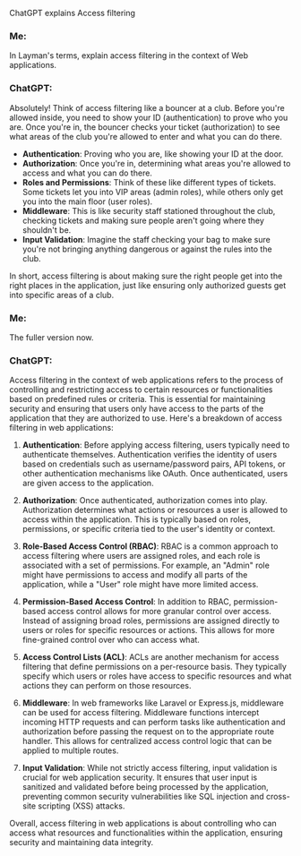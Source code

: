 ChatGPT explains Access filtering

### Me:
In Layman's terms, explain access filtering in the context of Web applications.

### ChatGPT:
Absolutely! Think of access filtering like a bouncer at a club. Before you're allowed inside, you need to show your ID (authentication) to prove who you are. Once you're in, the bouncer checks your ticket (authorization) to see what areas of the club you're allowed to enter and what you can do there.

- **Authentication**: Proving who you are, like showing your ID at the door.
- **Authorization**: Once you're in, determining what areas you're allowed to access and what you can do there.
- **Roles and Permissions**: Think of these like different types of tickets. Some tickets let you into VIP areas (admin roles), while others only get you into the main floor (user roles).
- **Middleware**: This is like security staff stationed throughout the club, checking tickets and making sure people aren't going where they shouldn't be.
- **Input Validation**: Imagine the staff checking your bag to make sure you're not bringing anything dangerous or against the rules into the club.

In short, access filtering is about making sure the right people get into the right places in the application, just like ensuring only authorized guests get into specific areas of a club.

### Me:
The fuller version now.

### ChatGPT:
Access filtering in the context of web applications refers to the process of controlling and restricting access to certain resources or functionalities based on predefined rules or criteria. This is essential for maintaining security and ensuring that users only have access to the parts of the application that they are authorized to use. Here's a breakdown of access filtering in web applications:

1. **Authentication**: Before applying access filtering, users typically need to authenticate themselves. Authentication verifies the identity of users based on credentials such as username/password pairs, API tokens, or other authentication mechanisms like OAuth. Once authenticated, users are given access to the application.

2. **Authorization**: Once authenticated, authorization comes into play. Authorization determines what actions or resources a user is allowed to access within the application. This is typically based on roles, permissions, or specific criteria tied to the user's identity or context.

3. **Role-Based Access Control (RBAC)**: RBAC is a common approach to access filtering where users are assigned roles, and each role is associated with a set of permissions. For example, an "Admin" role might have permissions to access and modify all parts of the application, while a "User" role might have more limited access.

4. **Permission-Based Access Control**: In addition to RBAC, permission-based access control allows for more granular control over access. Instead of assigning broad roles, permissions are assigned directly to users or roles for specific resources or actions. This allows for more fine-grained control over who can access what.

5. **Access Control Lists (ACL)**: ACLs are another mechanism for access filtering that define permissions on a per-resource basis. They typically specify which users or roles have access to specific resources and what actions they can perform on those resources.

6. **Middleware**: In web frameworks like Laravel or Express.js, middleware can be used for access filtering. Middleware functions intercept incoming HTTP requests and can perform tasks like authentication and authorization before passing the request on to the appropriate route handler. This allows for centralized access control logic that can be applied to multiple routes.

7. **Input Validation**: While not strictly access filtering, input validation is crucial for web application security. It ensures that user input is sanitized and validated before being processed by the application, preventing common security vulnerabilities like SQL injection and cross-site scripting (XSS) attacks.

Overall, access filtering in web applications is about controlling who can access what resources and functionalities within the application, ensuring security and maintaining data integrity.
